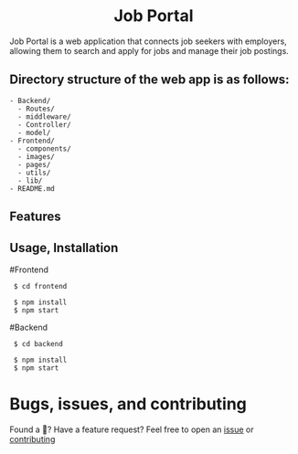 <h1 align="center"><strong>Job Portal</strong></h1>
 Job Portal is a web application that connects job seekers with employers, allowing them to search and apply for jobs and manage their job postings.

## Directory structure of the web app is as follows:

```
- Backend/
  - Routes/
  - middleware/
  - Controller/
  - model/
- Frontend/
  - components/
  - images/
  - pages/
  - utils/
  - lib/
- README.md
```
 
## Features

## Usage, Installation

#Frontend

```
 $ cd frontend
```

```
 $ npm install
 $ npm start
```

#Backend

```
 $ cd backend
```

```
 $ npm install
 $ npm start
```

# Bugs, issues, and contributing

Found a 🐛? Have a feature request? Feel free to open an [issue](https://github.com/Nhat-Kha/jobportal/issues) or [contributing](https://github.com/Nhat-Kha/jobportal)
